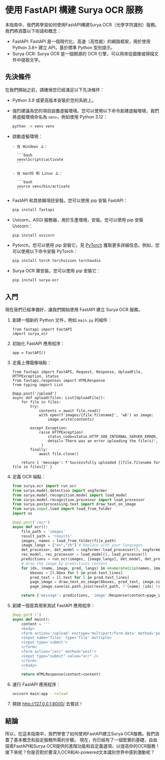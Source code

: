 # 使用 FastAPI 構建 Surya OCR 服務

本指南中，我們將學習如何使用FastAPI構建Surya OCR（光學字符識別）服務。我們將涵蓋以下術語和概念：

- FastAPI: FastAPI 是一個現代化、高速（高性能）的網路框架，用於使用 Python 3.8+ 建立 API，基於標準 Python 型別提示。
- Surya OCR: Surya OCR 是一個開源的 OCR 引擎，可以用來從圖像或掃描文件中提取文字。

## 先決條件

在我們開始之前，請確保您已經滿足以下先決條件：

- Python 3.9 或更高版本安裝於您的系統上。
- 強烈建議為您的項目設置虛擬環境。您可以使用以下命令創建虛擬環境，我們將虛擬環境命名為 `venv`，例如使用 Python 3.12：

    ```bash
    python -m venv venv
    ```

- 啟動虛擬環境：
  
      - 在 Windows 上：
        
        ```bash
        venv\Scripts\activate
        ```
      
      - 在 macOS 和 Linux 上：
        
        ```bash
        source venv/bin/activate
        ```

- FastAPI 和其依賴項目安裝。您可以使用 pip 安裝 FastAPI：

    ```bash
    pip install fastapi
    ```

- Uvicorn，ASGI 服務器，用於生產環境，安裝。您可以使用 pip 安裝 Uvicorn：

    ```bash
    pip install uvicorn
    ```

- Pytorch。您可以使用 pip 安裝它。見 [PyTorch](https://pytorch.org/get-started/locally/) 獲取更多詳細信息。例如，您可以使用以下命令安裝 PyTorch：

    ```bash
    pip install torch torchvision torchaudio
    ```

- Surya OCR 庫安裝。您可以使用 pip 安裝它：

    ```bash
    pip install surya-ocr
    ```

## 入門

現在我們已經準備好，讓我們開始使用 FastAPI 建立 Surya OCR 服務。
1. 創建一個新的 Python 文件，例如 `main.py` 的組件：

    ```
    from fastapi import FastAPI
    import surya_ocr
     ```

2. 初始化 FastAPI 應用程序：

    ```
    app = FastAPI()
     ```

3. 定義上傳圖像端點：

    ```
    from fastapi import FastAPI, Request, Response, UploadFile, HTTPException, status
    from fastapi.responses import HTMLResponse
    from typing import List

    @app.post('/upload')
    async def upload(files: List[UploadFile]):
        for file in files:
            try:
                contents = await file.read()
                with open(f'images/{file.filename}', 'wb') as image:
                    image.write(contents)
                
            except Exception:
                raise HTTPException(
                    status_code=status.HTTP_500_INTERNAL_SERVER_ERROR,
                    detail='There was an error uploading the file(s)',
                 )
            finally:
                await file.close()

        return { 'message': f'Successfully uploaded {[file.filename for file in files]}' } 
     ```

4. 定義 OCR 端點：

    ```python
    from surya.ocr import run_ocr
    from surya.model.detection import segformer
    from surya.model.recognition.model import load_model
    from surya.model.recognition.processor import load_processor
    from surya.postprocessing.text import draw_text_on_image
    from surya.input.load import load_from_folder
    import os

    @app.post('/ocr')
    async def ocr():
        file_path = 'images'
        result_path = 'results'
        images, names = load_from_folder(file_path)
        image_langs = ["en","zh"] # Replace with your languages
        det_processor, det_model = segformer.load_processor(), segformer.load_model()
        rec_model, rec_processor = load_model(), load_processor()
        predictions = run_ocr(images, [image_langs], det_model, det_processor, rec_model, rec_processor)
        # draw the image by predictions content
        for idx, (name, image, pred, langs) in enumerate(zip(names, images, predictions, image_langs):
            bboxes = [l.bbox for l in pred.text_lines]
            pred_text = [l.text for l in pred.text_lines]
            page_image = draw_text_on_image(bboxes, pred_text, image.size, langs, has_math="_math" in langs)
            page_image.save(os.path.join(result_path, f"{name}_{idx}_text.png"))

        return {'message': predictions, 'image':Response(content=page_image, media_type="image/png")}
     ```

5. 創建一個首頁用來測試 FastAPI 應用程序：

    ```python
    @app.get('/')
    async def main():
        content = '''
        <body>
        <form action='/upload' enctype='multipart/form-data' method='post'>
        <input name='files' type='file' multiple>
        <input type='submit'>
        </form>
        <form action="/ocr" method="post">
        <input type="submit" value="ocr" />
        </form>
        </body>
        '''
        return HTMLResponse(content=content)
    ```

6. 運行 FastAPI 應用程序：

     ```bash
     uvicorn main:app --reload
     ```

7. 開啟 http://127.0.0.1:8000/ 去嘗試！

## 結論

所以，在這本指南中，我們學會了如何使用FastAPI建立Surya OCR服務。我們涵蓋了基本概念和設定服務所需的步驟。
現在，你已經有了一個堅實的基礎，自由探索FastAPI和Surya OCR提供的進階功能和自定義選項，以提高你的OCR服務！
接下來呢？你是否對於要深入OCR和AI-powered文本識別世界中感到激動呢？

